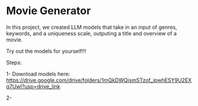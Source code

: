 # Movie Generator

In this project, we created LLM models that take in an input of genres, keywords, and a uniqueness scale, outputing a title and overview of a movie.

Try out the models for yourself!!!

Steps:

1- Download models here: https://drive.google.com/drive/folders/1mQkDWQjsmSTzof_ipwhESY9U2EXq7UwI?usp=drive_link

2-
